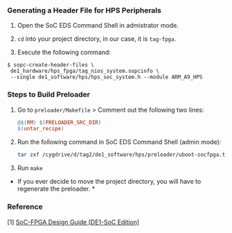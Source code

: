### Generating a Header File for HPS Peripherals

1. Open the SoC EDS Command Shell in admistrator mode.

2. `cd` into your project directory, in our case, it is `tag-fpga`.

3.  Execute the following command:
```
$ sopc-create-header-files \
 de1_hardware/hps_fpga/tag_nios_system.sopcinfo \
 --single de1_software/hps/hps_soc_system.h --module ARM_A9_HPS
```

### Steps to Build Preloader

1. Go to `preloader/Makefile` > Comment out the following two lines:
    ```makefile
    @$(RM) $(PRELOADER_SRC_DIR)
	$(untar_recipe)
    ```

2. Run the following command in SoC EDS Command Shell (admin mode):
    ```sh
    tar zxf /cygdrive/d/tag2/de1_software/hps/preloader/uboot-socfpga.tar.gz
    ```

3. Run `make`

* If you ever decide to move the project directory, you will have to regenerate the preloader. *

### Reference

[1] [SoC-FPGA Design Guide [DE1-SoC Edition]](https://github.com/sahandKashani/SoC-FPGA-Design-Guide/blob/master/DE1_SoC/SoC-FPGA%20Design%20Guide/SoC-FPGA%20Design%20Guide%20%5BDE1-SoC%20Edition%5D.pdf)